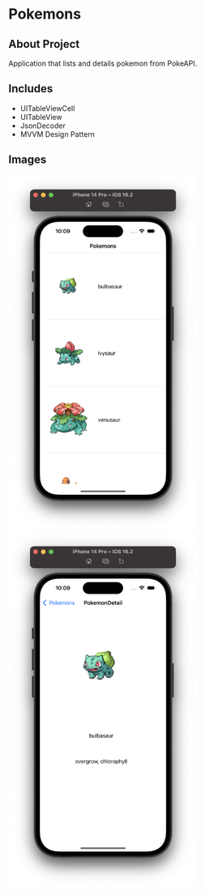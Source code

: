 # Pokemons

## About Project
Application that lists and details pokemon from PokeAPI.


## Includes

* UITableViewCell
* UITableView
* JsonDecoder
* MVVM Design Pattern






## Images
<img src="https://github.com/ozlemcali/Pokemons/blob/main/GithubSS/ss1.png" width ="372.8" height= "702.4"><img src="https://github.com/ozlemcali/Pokemons/blob/main/GithubSS/ss2.png" width ="372.8" height= "702.4">
